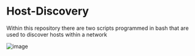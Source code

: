 # Host-Discovery
Within this repository there are two scripts programmed in bash that are used to discover hosts within a network

![image](https://user-images.githubusercontent.com/63003518/197551381-b4660981-579a-4e3c-8231-79b0fddd41c2.png)

